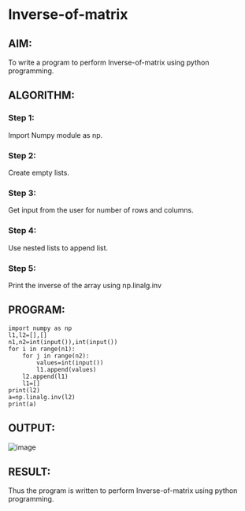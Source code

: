 # Inverse-of-matrix

## AIM:
To write a program to perform Inverse-of-matrix using python programming.

## ALGORITHM:
### Step 1:
Import Numpy module as np.
### Step 2:
Create empty lists.
### Step 3:
Get input from the user for number of rows and columns.
### Step 4:
Use nested lists to append list.
### Step 5:
Print the inverse of the array using np.linalg.inv


## PROGRAM:
```
import numpy as np
l1,l2=[],[]
n1,n2=int(input()),int(input())
for i in range(n1):
    for j in range(n2):
        values=int(input())
        l1.append(values)
    l2.append(l1)
    l1=[]
print(l2)
a=np.linalg.inv(l2)
print(a)
```

## OUTPUT:
![image](https://user-images.githubusercontent.com/94228215/153698638-2b9253ca-b774-446d-8b2d-9bd62a1f5b65.png)

## RESULT:
Thus the program is written to perform Inverse-of-matrix using python programming.

